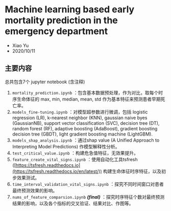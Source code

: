 # Machine learning based early mortality prediction in the emergency department 

* Xiao Yu
* 2020/10/11

## 主要内容

总共包含7个 jupyter notebook (含注释)

1. `mortality_prediction.ipynb` ：包含基本数据预处理，作为对比，取每个时序生命体征的 max, min, median, mean, std 作为基本特征来预测患者早期死亡率。
2. `models_fine-tuning.ipynb` ：对模型超参数进行微调，包括         logistic regression (LR), k-nearest neighbor (KNN), gaussian naive byes (GaussianNB), support vector classification (SVC), decision tree (DT), random forest (RF), adaptive boosting (AdaBoost), gradient boosting decision tree (GBDT), light gradient boosting machine (LightGBM). 
3. `models_shap_analysis.ipynb` ：通过shap value (A Unified Approach to Interpreting Model Predictions) 作模型解释性分析。
4. `test_critical_value.ipynb` ：构建危急值特征，无效果提升。
5. `feature_create_vital_signs.ipynb` ：使用自动化工具tsfresh          ([https://tsfresh.readthedocs.io](https://tsfresh.readthedocs.io/en/latest/)) 构建生命体征时序特征，以及初步效果测试。
6. `time_interval_validation_vital_signs.ipynb` ：探究不同时间窗口对患者最终预测效果的影响。
7. `nums_of_feature_comparsion.ipynb` ***(final)*** ：探究时序特征个数对最终预测结果的影响，以及各个指标的交叉验证、结果对比、作图等。